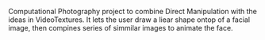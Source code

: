 Computational Photography project to combine Direct Manipulation with the ideas in VideoTextures. It lets the user draw a liear shape ontop of a facial image, then compines series of simmilar images to animate the face.